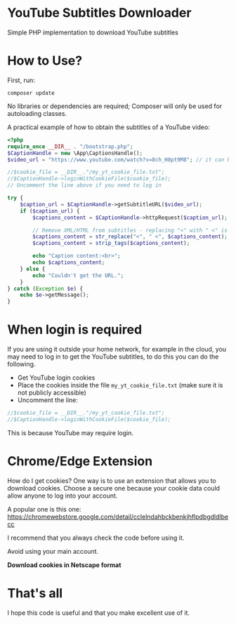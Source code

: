 # YouTube Subtitles Downloader
Simple PHP implementation to download YouTube subtitles
# How to Use?
First, run:
```shel
composer update
```
No libraries or dependencies are required; Composer will only be used for autoloading classes.

A practical example of how to obtain the subtitles of a YouTube video:

```php
<?php
require_once __DIR__ . "/bootstrap.php";
$CaptionHandle = new \App\CaptionsHandle();
$video_url = "https://www.youtube.com/watch?v=8ch_H8pt9M8"; // it can be just the ID too

//$cookie_file = __DIR__."/my_yt_cookie_file.txt";
//$CaptionHandle->loginWithCookieFile($cookie_file);
// Uncomment the line above if you need to log in

try {
    $caption_url = $CaptionHandle->getSubtitleURL($video_url);
    if ($caption_url) {
        $captions_content = $CaptionHandle->httpRequest($caption_url);

        // Remove XML/HTML from subtitles - replacing "<" with " <" is to prevent some words from sticking to another
        $captions_content = str_replace("<", " <", $captions_content);
        $captions_content = strip_tags($captions_content);

        echo "Caption content:<br>";
        echo $captions_content;
    } else {
        echo "Couldn't get the URL.";
    }
} catch (Exception $e) {
    echo $e->getMessage();
}

```

# When login is required
If you are using it outside your home network, for example in the cloud, you may need to log in to get the YouTube 
subtitles, to do this you can do the following. 

- Get YouTube login cookies
- Place the cookies inside the file `my_yt_cookie_file.txt` (make sure it is not publicly accessible)
- Uncomment the line:
```php
//$cookie_file = __DIR__."/my_yt_cookie_file.txt";
//$CaptionHandle->loginWithCookieFile($cookie_file);
 ```
This is because YouTube may require login.

# Chrome/Edge Extension
How do I get cookies? One way is to use an extension that allows you to download cookies. 
Choose a secure one because your cookie data could allow anyone to log into your account. 

A popular one is this one: https://chromewebstore.google.com/detail/cclelndahbckbenkjhflpdbgdldlbecc

I recommend that you always check the code before using it.

Avoid using your main account.

**Download cookies in Netscape format**

# That's all
I hope this code is useful and that you make excellent use of it.